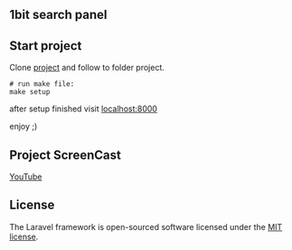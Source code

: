 ## 1bit search panel

## Start project

Clone [project](https://github.com/abelikov5/laravel_docker.git) and follow to folder project.


```
# run make file:
make setup

```
after setup finished visit [localhost:8000](http://localhost:8000/)

enjoy ;)

## Project ScreenCast

[YouTube](https://youtu.be/_syu-fP4fEg)

## License

The Laravel framework is open-sourced software licensed under the [MIT license](https://opensource.org/licenses/MIT).
